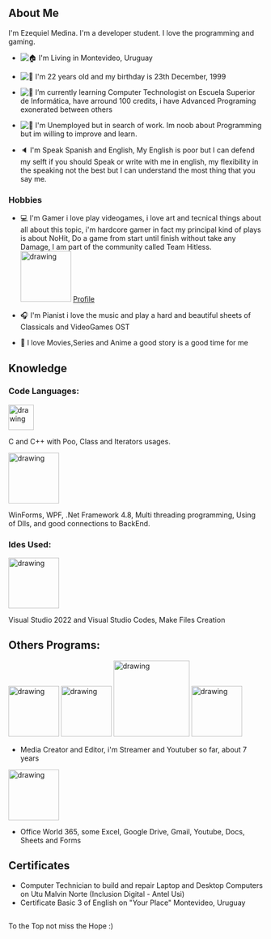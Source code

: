 ## About Me
I'm Ezequiel Medina. I'm a developer student. 
I love the programming and gaming.

- ![🏠](https://fonts.gstatic.com/s/e/notoemoji/15.0/1f3e0/32.png) I'm Living in Montevideo, Uruguay

- ![💁](https://fonts.gstatic.com/s/e/notoemoji/15.0/1f481/32.png) I'm 22 years old and my birthday is 23th December, 1999

- ![🌱](https://fonts.gstatic.com/s/e/notoemoji/15.0/1f331/32.png) I’m currently learning Computer Technologist on Escuela Superior de Informática, have arround 100 credits, i have Advanced Programing exonerated between others  

- ![🔭](https://fonts.gstatic.com/s/e/notoemoji/15.0/1f52d/32.png) I'm Unemployed but in search of work. Im noob about Programming but im willing to improve and learn.

- 🔈 I'm Speak Spanish and English, My English is poor but I can defend my selft if you should Speak or write with me in english, my flexibility in the speaking not the best but I can understand the most thing that you say me.


### Hobbies
- 💻 I'm Gamer i love play videogames, i love art and tecnical things about all about this topic, i'm hardcore gamer in fact my principal kind of plays is about NoHit, Do a game from start until finish without take any Damage, 
I am part of the community called Team Hitless. 
<img src="https://www.teamhitless.com/wp-content/uploads/2020/09/full_logo.png" alt="drawing" width="100"/> [Profile](https://www.teamhitless.com/project/Neimex23/)

- 🎧 I'm Pianist i love the music and play a hard and beautiful sheets of Classicals and VideoGames OST
- 🎦 I love Movies,Series and Anime a good story is a good time for me


## Knowledge
### Code Languages:

<img src="https://upload.wikimedia.org/wikipedia/commons/thumb/1/18/ISO_C++_Logo.svg/800px-ISO_C++_Logo.svg.png" alt="drawing" width="50"/>

C and C++ with Poo, Class and Iterators usages.

<img src="https://desarrolloweb.com/storage/tag_images/actual/BzOL16MEqsKOe0VThjF6FXPBi0uyK16lkTety9Wz.png" alt="drawing" width="100"/>

WinForms, WPF, .Net Framework 4.8, Multi threading programming, Using of Dlls, and good connections to BackEnd.


### Ides Used:
<img src="https://upload.wikimedia.org/wikipedia/commons/thumb/5/59/Visual_Studio_Icon_2019.svg/1200px-Visual_Studio_Icon_2019.svg.png" alt="drawing" width="100"/>

Visual Studio 2022 and Visual Studio Codes, Make Files Creation 

## Others Programs:

<img src="https://upload.wikimedia.org/wikipedia/commons/c/cf/Adobe_Photoshop_Express_logo.svg" alt="drawing" width="100"/> <img src="https://upload.wikimedia.org/wikipedia/commons/thumb/f/f2/Adobe_Premiere_Pro_Logo.svg/1200px-Adobe_Premiere_Pro_Logo.svg.png" alt="drawing" width="100"/>  <img src="https://upload.wikimedia.org/wikipedia/commons/1/19/Audacity_Logo_With_Name.png" alt="drawing" width="150"/> <img src="https://upload.wikimedia.org/wikipedia/commons/thumb/7/78/OBS.svg/1024px-OBS.svg.png" alt="drawing" width="100"/>

- Media Creator and Editor, i'm Streamer and Youtuber so far, about 7 years
  
<img src ="https://upload.wikimedia.org/wikipedia/commons/thumb/5/5f/Microsoft_Office_logo_%282019%E2%80%93present%29.svg/1200px-Microsoft_Office_logo_%282019%E2%80%93present%29.svg.png" alt="drawing" width="100"/> 

- Office World 365, some Excel, Google Drive, Gmail, Youtube, Docs, Sheets and Forms

## Certificates
- Computer Technician to build and repair Laptop and Desktop Computers on Utu Malvin Norte (Inclusion Digital - Antel Usi)
- Certificate Basic 3 of English on "Your Place" Montevideo, Uruguay

##
To the Top not miss the Hope :)
